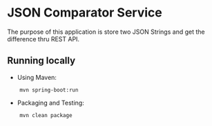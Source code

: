 # JSON Comparator Service

The purpose of this application is store two JSON Strings and get the difference thru REST API.

## Running locally

- Using Maven:
```
    mvn spring-boot:run
```

- Packaging and Testing:
```
    mvn clean package
```
